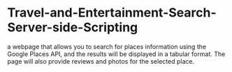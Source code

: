 # Travel-and-Entertainment-Search-Server-side-Scripting
a webpage that allows you to search for places information using the Google Places API, and the results will be displayed in a tabular format. The page will also provide reviews and photos for the selected place.
